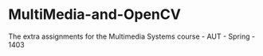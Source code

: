 # MultiMedia-and-OpenCV
The extra assignments for the Multimedia Systems course - AUT - Spring - 1403
